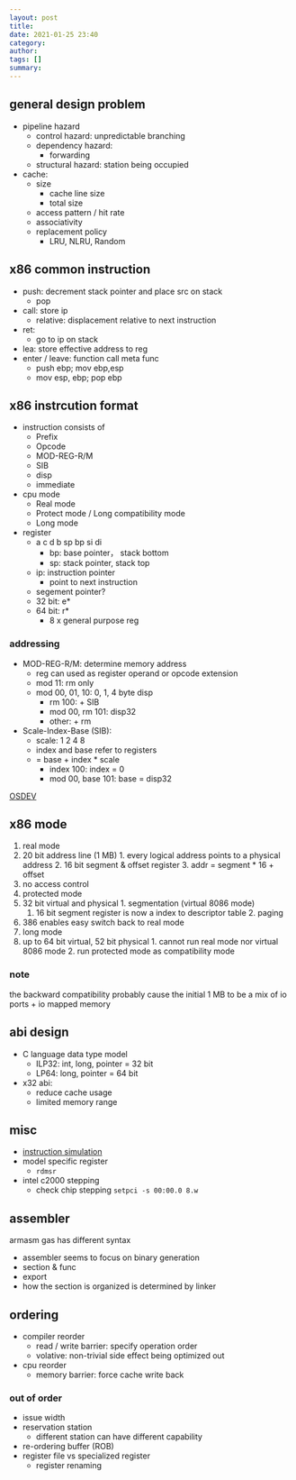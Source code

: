```yaml
---
layout: post
title: 
date: 2021-01-25 23:40
category: 
author: 
tags: []
summary: 
---
```


## general design problem

* pipeline hazard
  * control hazard: unpredictable branching
  * dependency hazard: 
    * forwarding
  * structural hazard: station being occupied
* cache:
  * size
    * cache line size
    * total size
  * access pattern / hit rate
  * associativity
  * replacement policy
    * LRU, NLRU, Random

## x86 common instruction

* push: decrement stack pointer and place src on stack
  * pop
* call: store ip
  * relative: displacement relative to next instruction
* ret:
  * go to ip on stack
* lea: store effective address to reg
* enter / leave: function call meta func
  * push ebp; mov ebp,esp
  * mov esp, ebp; pop ebp 

## x86 instrcution format

* instruction consists of
  * Prefix
  * Opcode
  * MOD-REG-R/M
  * SIB
  * disp
  * immediate
* cpu mode
  * Real mode
  * Protect mode / Long compatibility mode
  * Long mode
* register
  * a c d b sp bp si di
    * bp: base pointer， stack bottom
    * sp: stack pointer, stack top
  * ip: instruction pointer
    * point to next instruction
  * segement pointer?
  * 32 bit: e*
  * 64 bit: r*
    * 8 x general purpose reg

### addressing

* MOD-REG-R/M: determine memory address
  * reg can used as register operand or opcode extension
  * mod 11: rm only
  * mod 00, 01, 10: 0, 1, 4 byte disp
    * rm 100: + SIB
    * mod 00, rm 101: disp32
    * other: + rm
* Scale-Index-Base (SIB):
  * scale: 1 2 4 8
  * index and base refer to registers
  * = base + index * scale
    * index 100: index = 0
    * mod 00, base 101: base = disp32 

[OSDEV](https://wiki.osdev.org/X86-64_Instruction_Encoding)

## x86 mode

1. real mode
  1. 20 bit address line (1 MB)
    1. every logical address points to a physical address
    2. 16 bit segment & offset register
    3. addr = segment * 16 + offset
  2. no access control
2. protected mode
  1. 32 bit virtual and physical
    1. segmentation (virtual 8086 mode) 
      1. 16 bit segment register is now a index to descriptor table
    2. paging
  3. 386 enables easy switch back to real mode
3. long mode
  1. up to 64 bit virtual, 52 bit physical
    1. cannot run real mode nor virtual 8086 mode
    2. run protected mode as compatibility mode

### note

the backward compatibility probably cause the initial 1 MB to be a mix of io ports + io mapped memory


## abi design

* C language data type model
  * ILP32: int, long, pointer = 32 bit
  * LP64: long, pointer = 64 bit
* x32 abi:
  * reduce cache usage
  * limited memory range

## misc

* [instruction simulation](https://software.intel.com/content/www/us/en/develop/articles/intel-software-development-emulator.html)
* model specific register
  * `rdmsr`
* intel c2000 stepping
  * check chip stepping `setpci -s 00:00.0 8.w`

## assembler

armasm
gas 
has different syntax

* assembler seems to focus on binary generation
* section & func
* export
* how the section is organized is determined by linker

## ordering

- compiler reorder
  - read / write barrier: specify operation order
  - volative: non-trivial side effect being optimized out
- cpu reorder
  - memory barrier: force cache write back

### out of order

* issue width
* reservation station
  * different station can have different capability
* re-ordering buffer (ROB)
* register file vs specialized register
  * register renaming
